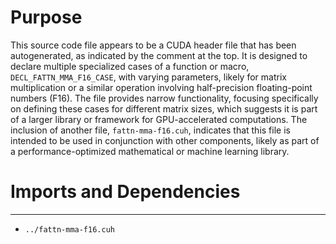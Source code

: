 # Purpose
This source code file appears to be a CUDA header file that has been autogenerated, as indicated by the comment at the top. It is designed to declare multiple specialized cases of a function or macro, `DECL_FATTN_MMA_F16_CASE`, with varying parameters, likely for matrix multiplication or a similar operation involving half-precision floating-point numbers (F16). The file provides narrow functionality, focusing specifically on defining these cases for different matrix sizes, which suggests it is part of a larger library or framework for GPU-accelerated computations. The inclusion of another file, `fattn-mma-f16.cuh`, indicates that this file is intended to be used in conjunction with other components, likely as part of a performance-optimized mathematical or machine learning library.
# Imports and Dependencies

---
- `../fattn-mma-f16.cuh`


